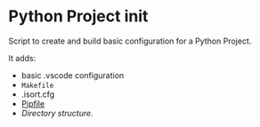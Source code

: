 # Python Project init

Script to create and build basic configuration for a Python Project.

 It adds:
-  basic .vscode configuration
-  `Makefile`
-  .isort.cfg
-  [Pipfile](https://pipenv-fork.readthedocs.io/en/latest/)
-  *Directory structure.*

